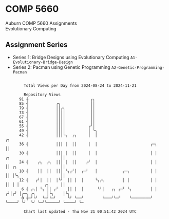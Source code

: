 # COMP 5660
Auburn COMP 5660 Assignments  
Evolutionary Computing

## Assignment Series
- Series 1: Bridge Designs using Evolutionary Computing `A1-Evolutionary-Bridge-Design`
- Series 2: Pacman using Genetic Programming `A2-Genetic-Programming-Pacman`

```

        Total Views per Day from 2024-08-24 to 2024-11-21

        Repository Views
      91 ┼                           ╭╮
      85 ┤            ╭╮             ││
      79 ┤            ││╭╮           ││
      73 ┤            ││││           ││
      67 ┤            ││││           ││
      61 ┤            ││││           ││
      55 ┤            ││││          ╭╯│
      49 ┤            ││││          │ ╰╮
      42 ┤            │││╰╮  ╭╮     │  │                                                       ╭╮
      36 ┤            │││ │  ││     │  │                       ╭─╮                             ││
      30 ┤            │││ │  ││     │  │                       │ │     ╭╮                      ││
      24 ┤    ╭╮  ╭╮  │││ │  ││    ╭╯  │                       │ │     ││ ╭╮                   ││
      18 ┤    ││  ││  │││ ╰╮╭╯│  ╭─╯   │           ╭─╮         │ │     ││ │╰╮                  ││
      12 ┤   ╭╯│  ││  │╰╯  ││ │  │     ╰╮╭╮        │ │         │ │     ││ │ │           ╭╮     ││
       6 ┤ ╭╮│ ╰╮ ││ ╭╯    ││ │  │      ╰╯│   ╭╮ ╭─╯ ╰╮        │ │    ╭╯│╭╯ │╭─╮ ╭╮     │╰╮    │╰╮
       0 ┼─╯╰╯  ╰─╯╰─╯     ╰╯ ╰──╯        ╰───╯╰─╯    ╰────────╯ ╰────╯ ╰╯  ╰╯ ╰─╯╰─────╯ ╰────╯ ╰─

        Chart last updated - Thu Nov 21 00:51:42 2024 UTC
        
```
